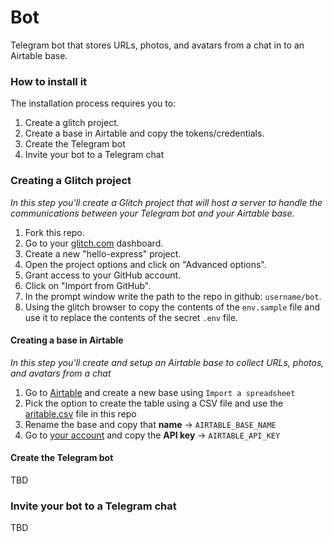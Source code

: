 Bot
=================

Telegram bot that stores URLs, photos, and avatars from a chat in to an Airtable base. 

### How to install it

The installation process requires you to: 

1. Create a glitch project.
2. Create a base in Airtable and copy the tokens/credentials.
3. Create the Telegram bot
4. Invite your bot to a Telegram chat

### Creating a Glitch project

*In this step you'll create a Glitch project that will host a server to handle the communications between your Telegram bot and your Airtable base.*

1. Fork this repo.
2. Go to your [glitch.com](https://glitch.com) dashboard.
3. Create a new "hello-express" project.
4. Open the project options and click on "Advanced options".
5. Grant access to your GitHub account.
6. Click on "Import from GitHub".
7. In the prompt window write the path to the repo in github: `username/bot`.
8. Using the glitch browser to copy the contents of the `env.sample` file and use it to replace the contents of the secret `.env` file.

#### Creating a base in Airtable

*In this step you'll create and setup an Airtable base to collect URLs, photos, and avatars from a chat*

1. Go to [Airtable](https://airtable.com) and create a new base using `Import a spreadsheet`
2. Pick the option to create the table using a CSV file and use the [aritable.csv](airtable.csv) file in this repo
3. Rename the base and copy that **name** → `AIRTABLE_BASE_NAME`
4. Go to [your account](https://airtable.com/account) and copy the **API key** → `AIRTABLE_API_KEY`

#### Create the Telegram bot

TBD

### Invite your bot to a Telegram chat

TBD
